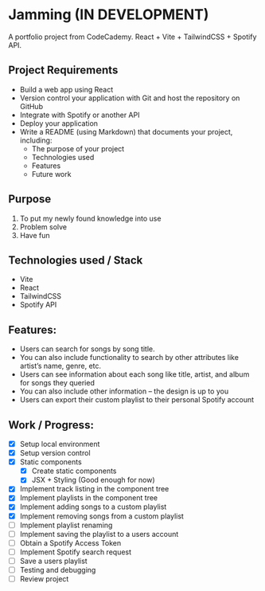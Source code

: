 # Jamming (IN DEVELOPMENT)
A portfolio project from CodeCademy. React + Vite + TailwindCSS + Spotify API.

## Project Requirements

- Build a web app using React
- Version control your application with Git and host the repository on GitHub
- Integrate with Spotify or another API
- Deploy your application
- Write a README (using Markdown) that documents your project, including:
  - The purpose of your project
  - Technologies used
  - Features
  - Future work
  
## Purpose
1. To put my newly found knowledge into use
2. Problem solve
3. Have fun

## Technologies used / Stack
- Vite
- React
- TailwindCSS
- Spotify API

## Features:
- Users can search for songs by song title.
- You can also include functionality to search by other attributes like artist’s name, genre, etc.
- Users can see information about each song like title, artist, and album for songs they queried
- You can also include other information – the design is up to you
- Users can export their custom playlist to their personal Spotify account

## Work / Progress:
- [x] Setup local environment
- [x] Setup version control
- [x] Static components
  - [x] Create static components
  - [x] JSX + Styling (Good enough for now)
- [x] Implement track listing in the component tree
- [x] Implement playlists in the component tree
- [x] Implement adding songs to a custom playlist
- [x] Implement removing songs from a custom playlist
- [ ] Implement playlist renaming
- [ ] Implement saving the playlist to a users account
- [ ] Obtain a Spotify Access Token
- [ ] Implement Spotify search request
- [ ] Save a users playlist
- [ ] Testing and debugging
- [ ] Review project
